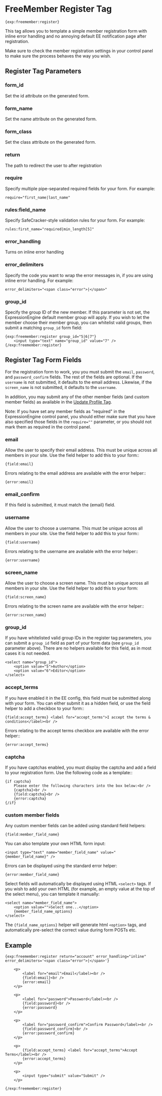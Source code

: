 # FreeMember Register Tag

    {exp:freemember:register}

This tag allows you to template a simple member registration form with inline error handling
and no annoying default EE notification page after registration.

Make sure to check the member registration settings in your control panel to make sure the
process behaves the way you wish.

## Register Tag Parameters

### form_id
Set the id attribute on the generated form.

### form_name
Set the name attribute on the generated form.

### form_class
Set the class attribute on the generated form.

### return
The path to redirect the user to after registration

### require
Specify multiple pipe-separated required fields for your form. For example:

    require="first_name|last_name"

### rules:field_name
Specify SafeCracker-style validation rules for your form. For example:

    rules:first_name="required|min_length[5]"

### error_handling
Turns on inline error handling

### error_delimiters
Specify the code you want to wrap the error messages in, if you are using inline error handling.
For example:

    error_delimiters="<span class="error">|</span>"

### group_id
Specify the group ID of the new member. If this parameter is not set, the ExpressionEngine default
member group will apply. If you wish to let the member choose their member group, you can whitelist
valid groups, then submit a matching `group_id` form field:

    {exp:freemember:register group_id="5|6|7"}
        <input type="text" name="group_id" value="7" />
    {/exp:freemember:register}

## Register Tag Form Fields

For the registration form to work, you you must submit the ``email``, ``password``, and
``password_confirm`` fields. The rest of the fields are optional. If the ``username`` is not
submitted, it defaults to the email address. Likewise, if the ``screen_name`` is not submitted,
it defaults to the ``username``.

In addition, you may submit any of the other member fields (and custom member fields) as
available in the [Update Profile Tag](update_profile_tag.md).

Note: If you have set any member fields as "required" in the ExpressionEngine control panel,
you should either make sure that you have also specified those fields in the `require=""` parameter,
or you should not mark them as required in the control panel.

### email
Allow the user to specify their email address. This must be unique across all members in your
site. Use the field helper to add this to your form::

    {field:email}

Errors relating to the email address are available with the error helper::

    {error:email}

### email_confirm
If this field is submitted, it must match the {email} field.

### username
Allow the user to choose a username. This must be unique across all members in your site.
Use the field helper to add this to your form::

    {field:username}

Errors relating to the username are available with the error helper::

    {error:username}

### screen_name
Allow the user to choose a screen name. This must be unique across all members in your site.
Use the field helper to add this to your form:

    {field:screen_name}

Errors relating to the screen name are available with the error helper::

    {error:screen_name}

### group_id
If you have whitelisted valid group IDs in the register tag parameters, you can submit a `group_id`
field as part of your form data (see `group_id` parameter above). There are no helpers available
for this field, as in most cases it is not needed.

    <select name="group_id">
        <option value="5">Author</option>
        <option value="6">Editor</option>
    </select>

### accept_terms
If you have enabled it in the EE config, this field must be submitted along with your form. You
can either submit it as a hidden field, or use the field helper to add a checkbox to your form::

    {field:accept_terms} <label for="accept_terms">I accept the terms & conditions</label><br />

Errors relating to the accept terms checkbox are available with the error helper::

    {error:accept_terms}

### captcha
If you have captchas enabled, you must display the captcha and add a field to your registration
form. Use the following code as a template::

    {if captcha}
        Please enter the following characters into the box below:<br />
        {captcha}<br />
        {field:captcha}<br />
        {error:captcha}
    {/if}

### custom member fields
Any custom member fields can be added using standard field helpers:

    {field:member_field_name}

You can also template your own HTML form input:

    <input type="text" name="member_field_name" value="{member_field_name}" />

Errors can be displayed using the standard error helper:

    {error:member_field_name}

Select fields will automatically be displayed using HTML `<select>` tags. If you wish to add your own HTML (for example, an empty value at the top of the select menu), you can template it manually:

    <select name="member_field_name">
        <option value="">Select one...</option>
        {member_field_name_options}
    </select>

The `{field_name_options}` helper will generate html `<option>` tags, and automatically pre-select the correct value during form POSTs etc.

## Example

    {exp:freemember:register return="account" error_handling="inline" error_delimiters='<span class="error">|</span>'}

        <p>
            <label for="email">Email</label><br />
            {field:email}<br />
            {error:email}
        </p>

        <p>
            <label for="password">Password</label><br />
            {field:password}<br />
            {error:password}
        </p>

        <p>
            <label for="password_confirm">Confirm Password</label><br />
            {field:password_confirm}<br />
            {error:password_confirm}
        </p>

        <p>
            {field:accept_terms} <label for="accept_terms">Accept Terms</label><br />
            {error:accept_terms}
        </p>

        <p>
            <input type="submit" value="Submit" />
        </p>

    {/exp:freemember:register}
